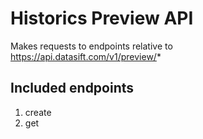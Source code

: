# Historics Preview API

Makes requests to endpoints relative to https://api.datasift.com/v1/preview/*

## Included endpoints

1. create
2. get